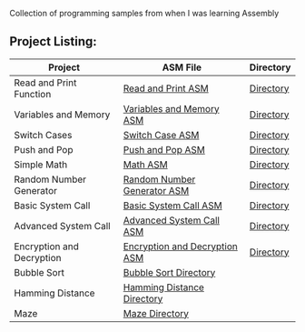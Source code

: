 Collection of programming samples from when I was learning Assembly

## Project Listing:
| Project | ASM File | Directory |
| - | - | - |
| Read and Print Function| [Read and Print ASM](https://github.com/Wuydts/Assembly-Basics/blob/master/Assembly%20Basics/read-print-func/read-print-func.asm) | [Directory](https://github.com/Wuydts/Assembly_Basics/tree/master/Assembly%20Basics/read-print-func)|
| Variables and Memory| [Variables and Memory ASM](https://github.com/Wuydts/Assembly_Basics/blob/master/Assembly%20Basics/variables_and_memory/variables_and_memory.asm) | [Directory](https://github.com/Wuydts/Assembly_Basics/tree/master/Assembly%20Basics/variables_and_memory)|
|  Switch Cases|[Switch Case ASM](https://github.com/Wuydts/Assembly_Basics/blob/master/Assembly%20Basics/switchcase/switchcase.asm) | [Directory](https://github.com/Wuydts/Assembly_Basics/tree/master/Assembly%20Basics/switchcase)|
| Push and Pop|[Push and Pop ASM](https://github.com/Wuydts/Assembly_Basics/blob/master/Assembly%20Basics/push-pop/push-pop.asm) | [Directory](https://github.com/Wuydts/Assembly_Basics/tree/master/Assembly%20Basics/push-pop)|
|  Simple Math|[Math ASM](https://github.com/Wuydts/Assembly_Basics/blob/master/Assembly%20Basics/simple_math/simple_math.asm) |  [Directory](https://github.com/Wuydts/Assembly_Basics/tree/master/Assembly%20Basics/simple_math)|
|  Random Number Generator| [Random Number Generator ASM](https://github.com/Wuydts/Assembly-Basics/blob/master/Assembly%20Basics/randomgen/randomgen.asm) |  [Directory](https://github.com/Wuydts/Assembly_Basics/tree/master/Assembly%20Basics/randomgen)|
|  Basic System Call|[Basic System Call ASM](https://github.com/Wuydts/Assembly-Basics/blob/master/Assembly%20Basics/syscall/syscall.asm) | [Directory](https://github.com/Wuydts/Assembly_Basics/tree/master/Assembly%20Basics/syscall)|
| Advanced System Call|[Advanced System Call ASM](https://github.com/Wuydts/Assembly_Basics/blob/master/Assembly%20Basics/syscall_more_complex/syscall_morecomplex.asm)|[Directory](https://github.com/Wuydts/Assembly_Basics/tree/master/Assembly%20Basics/syscall_more_complex)|
|  Encryption and Decryption|[Encryption and Decryption ASM](https://github.com/Wuydts/Assembly-Basics/blob/master/Assembly%20Basics/encyption/encyption.asm) | [Directory]( https://github.com/Wuydts/Assembly_Basics/tree/master/Assembly%20Basics/encyption)|
|  Bubble Sort|[Bubble Sort Directory](https://github.com/Wuydts/Assembly-Basics/blob/master/Assembly%20Basics/sorting/sorting.asm) | 
|  Hamming Distance| [Hamming Distance Directory](https://github.com/Wuydts/Assembly-Basics/blob/master/Assembly%20Basics/hamdist/hamdist.asm) |
|  Maze| [Maze Directory](https://github.com/Wuydts/Assembly-Basics/blob/master/Assembly%20Basics/maze/maze.asm) |  


